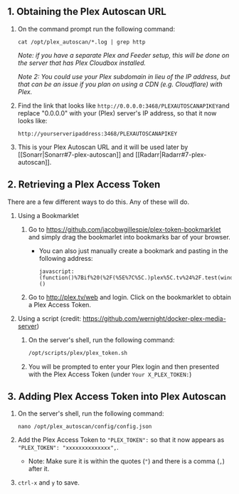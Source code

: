 ## 1. Obtaining the Plex Autoscan URL

1. On the command prompt run the following command:

    ```
    cat /opt/plex_autoscan/*.log | grep http
    ```

    _Note: if you have a separate Plex and Feeder setup, this will be done on the server that has Plex Cloudbox installed._
    
    _Note 2: You could use your Plex subdomain in lieu of the IP address, but that can be an issue if you plan on using a CDN (e.g. Cloudflare) with Plex._
    

1. Find the link that looks like `http://0.0.0.0:3468/PLEXAUTOSCANAPIKEY`and replace "0.0.0.0" with your (Plex) server's IP address, so that it now looks like:

    ```
   http://yourserveripaddress:3468/PLEXAUTOSCANAPIKEY
   ```

1. This is your Plex Autoscan URL and it will be used later by [[Sonarr|Sonarr#7-plex-autoscan]] and [[Radarr|Radarr#7-plex-autoscan]].

## 2. Retrieving a Plex Access Token

There are a few different ways to do this. Any of these will do. 

1. Using a Bookmarklet

   1. Go to https://github.com/jacobwgillespie/plex-token-bookmarklet and simply drag the bookmarlet into bookmarks bar of your browser. 

      -  You can also just manually create a bookmark and pasting in the following address:

         ```
         javascript:(function()%7Bif%20(%2F(%5E%7C%5C.)plex%5C.tv%24%2F.test(window.location.hostname))%20%7Bprompt('Your%20Plex%20token'%2C%20window.PLEXWEB.myPlexAccessToken%7C%7Cwindow.localStorage.myPlexAccessToken)%7D%20else%20%7Balert('Please%20drag%20this%20link%20to%20your%20bookmark%20bar%20and%20click%20it%20when%20using%20the%20Plex%20Web%20App')%3B%7D%7D)()
          ```

    1.  Go to http://plex.tv/web and login. Click on the bookmarklet to obtain a Plex Access Token.

1. Using a script (credit: https://github.com/wernight/docker-plex-media-server)

   1. On the server's shell, run the following command:

      ```bash
      /opt/scripts/plex/plex_token.sh
      ```
   
   1. You will be prompted to enter your Plex login and then presented with the  Plex Access Token (under `Your X_PLEX_TOKEN:`)


## 3. Adding Plex Access Token into Plex Autoscan

   1. On the server's shell, run the following command:

      ```
      nano /opt/plex_autoscan/config/config.json
      ```
   1. Add the Plex Access Token to `"PLEX_TOKEN":` so that it now appears as `"PLEX_TOKEN": "xxxxxxxxxxxxxx",`.

      - Note: Make sure it is within the quotes (`"`) and there is a comma (`,`) after it.

   1. `ctrl-x` and `y` to save.
